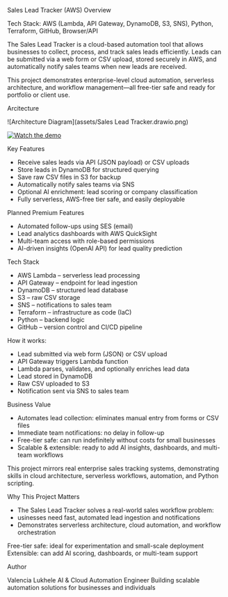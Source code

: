 Sales Lead Tracker (AWS)
Overview

Tech Stack: AWS (Lambda, API Gateway, DynamoDB, S3, SNS), Python, Terraform, GitHub, Browser/API

The Sales Lead Tracker is a cloud-based automation tool that allows businesses to collect, process, and track sales leads efficiently. Leads can be submitted via a web form or CSV upload, stored securely in AWS, and automatically notify sales teams when new leads are received.

This project demonstrates enterprise-level cloud automation, serverless architecture, and workflow management—all free-tier safe and ready for portfolio or client use.

Arcitecture

![Architecture Diagram](assets/Sales Lead Tracker.drawio.png)

[![Watch the demo](https://img.youtube.com/vi/o6q8EMdSrR0/0.jpg)](https://youtube.com/shorts/o6q8EMdSrR0?si=O7blnUNgE9VFjFyo)

Key Features

- Receive sales leads via API (JSON payload) or CSV uploads
- Store leads in DynamoDB for structured querying
- Save raw CSV files in S3 for backup
- Automatically notify sales teams via SNS
- Optional AI enrichment: lead scoring or company classification
- Fully serverless, AWS-free tier safe, and easily deployable

Planned Premium Features

- Automated follow-ups using SES (email)
- Lead analytics dashboards with AWS QuickSight
- Multi-team access with role-based permissions
- AI-driven insights (OpenAI API) for lead quality prediction

Tech Stack

- AWS Lambda – serverless lead processing
- API Gateway – endpoint for lead ingestion
- DynamoDB – structured lead database
- S3 – raw CSV storage
- SNS – notifications to sales team
- Terraform – infrastructure as code (IaC)
- Python – backend logic
- GitHub – version control and CI/CD pipeline


How it works:

- Lead submitted via web form (JSON) or CSV upload
- API Gateway triggers Lambda function
- Lambda parses, validates, and optionally enriches lead data
- Lead stored in DynamoDB
- Raw CSV uploaded to S3
- Notification sent via SNS to sales team

Business Value

- Automates lead collection: eliminates manual entry from forms or CSV files
- Immediate team notifications: no delay in follow-up
- Free-tier safe: can run indefinitely without costs for small businesses
- Scalable & extensible: ready to add AI insights, dashboards, and multi-team workflows

This project mirrors real enterprise sales tracking systems, demonstrating skills in cloud architecture, serverless workflows, automation, and Python scripting.


Why This Project Matters

- The Sales Lead Tracker solves a real-world sales workflow problem:
- usinesses need fast, automated lead ingestion and notifications
- Demonstrates serverless architecture, cloud automation, and workflow orchestration


Free-tier safe: ideal for experimentation and small-scale deployment
Extensible: can add AI scoring, dashboards, or multi-team support

Author

Valencia Lukhele
AI & Cloud Automation Engineer
Building scalable automation solutions for businesses and individuals